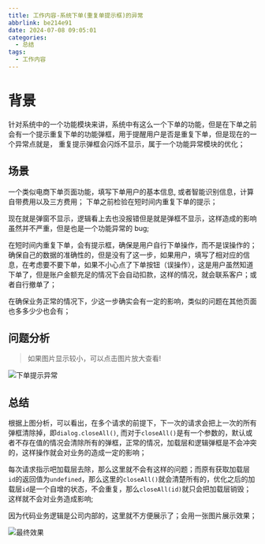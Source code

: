 ```yaml
---
title: 工作内容-系统下单(重复单提示框)的异常
abbrlink: be214e91
date: 2024-07-08 09:05:01
categories:
  - 总结
tags:
  - 工作内容
---
```


# 背景


针对系统中的一个功能模块来讲，系统中有这么一个下单的功能，但是在下单之前会有一个提示重复下单的功能弹框，用于提醒用户是否是重复下单，但是现在的一个异常点就是， 重复提示弹框会闪烁不显示，属于一个功能异常模块的优化；


## 场景

一个类似电商下单页面功能，填写下单用户的基本信息, 或者智能识别信息，计算自带费用以及三方费用； 下单之前检验在短时间内重复下单的提示；

现在就是弹窗不显示，逻辑看上去也没报错但是就是弹框不显示，这样造成的影响虽然并不严重，但是也是一个功能异常的 bug;

在短时间内重复下单，会有提示框，确保是用户自行下单操作，而不是误操作的；确保自己的数据的准确性的，但是没有了这一步，如果用户，填写了相对应的信息，在考虑要不要下单，如果不小心点了下单按钮（误操作），这是用户虽然知道下单了，但是账户金额充足的情况下会自动扣款，这样的情况，就会联系客户；或者自行撤单了；

在确保业务正常的情况下，少这一步确实会有一定的影响，类似的问题在其他页面也多多少少也会有；

## 问题分析

> 如果图片显示较小，可以点击图片放大查看!

![下单提示异常](http://www.wangzevw.com/cdn-file/images/install_order_1.png)

## 总结

根据上图分析，可以看出，在多个请求的前提下，下一次的请求会把上一次的所有弹框清除掉，即`dialog.closeAll()`, 而对于`closeAll()`是有一个参数的，默认或者不存在值的情况会清除所有的弹框，正常的情况，加载层和逻辑弹框是不会冲突的，这样操作就会对业务的造成一定的影响；

每次请求指示吧加载层去除，那么这里就不会有这样的问题；而原有获取加载层`id`的返回值为`undefined`，那么这里的`closeAll()`就会清楚所有的，优化之后的加载层`id`是一个自增的状态，不会重复，那么`closeAll(id)`就只会把加载层销毁；这样就不会对业务造成影响;

因为代码业务逻辑是公司内部的，这里就不方便展示了；会用一张图片展示效果；

![最终效果](http://www.wangzevw.com/cdn-file/images/install_order_2.svg)

